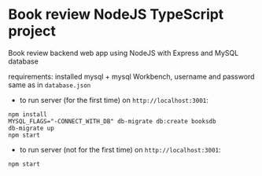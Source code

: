 # Book review NodeJS TypeScript project
Book review backend web app using NodeJS with Express and MySQL database

requirements: installed mysql + mysql Workbench, username and password same as in ```database.json```

- to run server (for the first time) on ```http://localhost:3001```: 

```
npm install
MYSQL_FLAGS="-CONNECT_WITH_DB" db-migrate db:create booksdb
db-migrate up
npm start
```

- to run server (not for the first time) on ```http://localhost:3001```: 

```
npm start
```
